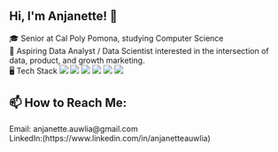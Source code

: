 ## Hi, I'm Anjanette! 👋

🎓 Senior at Cal Poly Pomona, studying Computer Science
<br>
🌱 Aspiring Data Analyst / Data Scientist interested in the intersection of data, product, and growth marketing.
<br>
🖥️ Tech Stack
<img src="https://img.shields.io/badge/Python-FFD43B?style=for-the-badge&logo=python&logoColor=blue" />
<img src="https://img.shields.io/badge/C%2B%2B-00599C?style=for-the-badge&logo=c%2B%2B&logoColor=white" />
<img src="https://img.shields.io/badge/Pandas-2C2D72?style=for-the-badge&logo=pandas&logoColor=white" />
<img src="https://img.shields.io/badge/Numpy-777BB4?style=for-the-badge&logo=numpy&logoColor=white" />
<img src="https://img.shields.io/badge/Microsoft_Excel-217346?style=for-the-badge&logo=microsoft-excel&logoColor=white" />
<img src="https://img.shields.io/badge/Tableau-E97627?style=for-the-badge&logo=Tableau&logoColor=white" />
<h2>📫 How to Reach Me:</h2>
Email: anjanette.auwlia@gmail.com<br>
LinkedIn:(https://www.linkedin.com/in/anjanetteauwlia)
